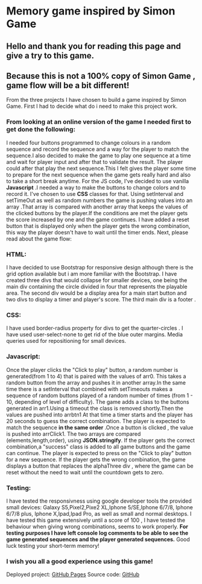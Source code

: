# Memory game inspired by Simon Game #

## Hello and thank you for reading this page and give a try to this game.
## Because this is not a 100% copy of Simon Game , game flow will be a bit different!

From the three projects I have chosen to build a game inspired by Simon Game.
First I had to decide what do i need to make this project work.

### From looking at an online version of the game I needed first to get done the following:

I needed four buttons programmed to change colours in a random sequence and record the sequence and 
a way for the player to match the sequence.I also decided to make the game to
play one sequence at a time and wait for player input and after that to validate the result.
The player could after that play the next sequence.This I felt gives the player some time to prepare for 
the next sequence when the game gets really hard and also to take a short break anytime.
For the JS code, I've decided to use vanilla **Javascript** .I needed a way to make the buttons to change colors
and to record it. I've chosen to use **CSS** classes for that.
Using  setInterval and setTimeOut as well as random numbers the game is pushing values into an array .That array is
compared with another array that keeps the values of the clicked buttons by the player.If the conditions are met
the player gets the score increased by one and the game continues.
I have added a reset button that is displayed only when the player gets the wrong combination,
this way the player doesn't have to wait until the timer ends.
Next, please read about the game flow:

### HTML:
 I have decided to use Bootstrap for responsive design although there is the grid option available 
 but i am more familiar with the Bootstrap.
 I have created three divs that would collapse for smaller devices, one being the
 main div containing the circle divided in four that represents the playable area.
 The second div would be a display area for a main start button and two divs to display
 a timer and player's score.
 The third main div is a footer .
 
 ### CSS:
 
 I have used border-radius property for divs to get the  quarter-circles .
 I have used user-select-none to get rid of the blue outer margins.
 Media queries used for repositioning for small devices.
 
 
 ### Javascript:
 Once the player clicks the "Click to play" button, a random number is generated(from 1 to 4) that is paired with the values of
 arr0. This takes a random button from the array and pushes it in another array.In the same time there is a setInterval that combined with 
 setTimeouts makes a sequence of random buttons played of a random number of times (from 1 - 10, depending of level of difficulty).
 The game adds a class to the buttons generated in arr1.Using a timeout the class is removed shortly.Then the values are pushed into arrbtn1
 At that time a timer starts and the player has 20 seconds to guess the correct combination.
 The player is expected to match the sequence **in the same order** .Once a button is clicked , the value is pushed into arrClick1.
 The two arrays are compared (elements,length,order), using **JSON.stringify**.
 If the player gets the correct combination,a "success" class is added to all game buttons and the game can continue.
 The player is expected to press on the "Click to play" button for a new sequence.
 If the player gets the wrong combination, the game displays a button that replaces the alphaThree div , where the game can be reset without 
 the need to wait until the countdown gets to zero.
 
 
 ### Testing:
 I have tested the responsivness using google developer tools the provided small devices: Galaxy S5,Pixel2,Pixe2 XL,Iphone 5/SE,Iphone 6/7/8,
 Iphone 6/7/8 plus, Iphone X,Ipad,Ipad Pro, as well as small and normal desktops.
 I have tested this game extensively until a score of 100 , I have tested the behaviour when giving wrong combinations, seems to work
 properly.
 **For testing purposes I have left  console log comments to be able to see the game generated sequences and the player generated sequences.**
 Good luck testing your short-term memory!
 
 ### I wish you all a good experience using this game!
  Deployed project: [GitHub Pages](https://flo0909.github.io/memory-game/)
  Source code: [GitHub](https://github.com/flo0909/memory-game) 